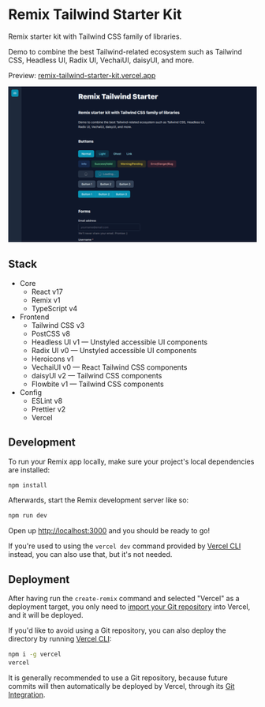 # Remix Tailwind Starter Kit

Remix starter kit with Tailwind CSS family of libraries.

Demo to combine the best Tailwind-related ecosystem such as Tailwind
CSS, Headless UI, Radix UI, VechaiUI, daisyUI, and more.

Preview: [remix-tailwind-starter-kit.vercel.app](https://remix-tailwind-starter-kit.vercel.app)

![Screenshot](public/screenshot.png)

## Stack

- Core
  - React v17
  - Remix v1
  - TypeScript v4
- Frontend
  - Tailwind CSS v3
  - PostCSS v8
  - Headless UI v1 — Unstyled accessible UI components
  - Radix UI v0 — Unstyled accessible UI components
  - Heroicons v1
  - VechaiUI v0 — React Tailwind CSS components
  - daisyUI v2 — Tailwind CSS components
  - Flowbite v1 — Tailwind CSS components
- Config
  - ESLint v8
  - Prettier v2
  - Vercel

## Development

To run your Remix app locally, make sure your project's local dependencies are installed:

```sh
npm install
```

Afterwards, start the Remix development server like so:

```sh
npm run dev
```

Open up [http://localhost:3000](http://localhost:3000) and you should be ready to go!

If you're used to using the `vercel dev` command provided by [Vercel CLI](https://vercel.com/cli) instead, you can also use that, but it's not needed.

## Deployment

After having run the `create-remix` command and selected "Vercel" as a deployment target, you only need to [import your Git repository](https://vercel.com/new) into Vercel, and it will be deployed.

If you'd like to avoid using a Git repository, you can also deploy the directory by running [Vercel CLI](https://vercel.com/cli):

```sh
npm i -g vercel
vercel
```

It is generally recommended to use a Git repository, because future commits will then automatically be deployed by Vercel, through its [Git Integration](https://vercel.com/docs/concepts/git).
